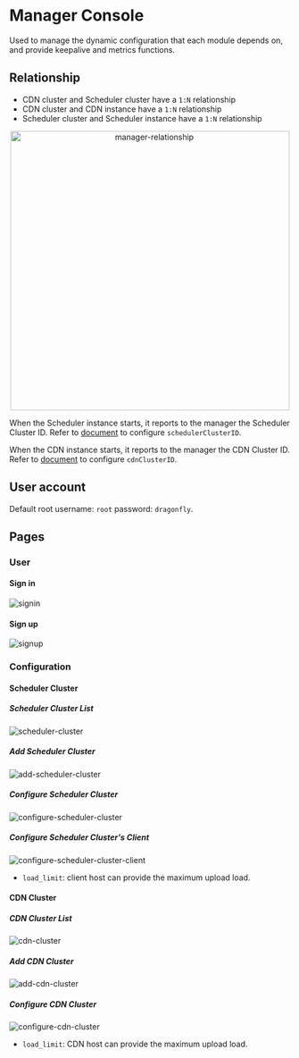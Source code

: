 # Manager Console

Used to manage the dynamic configuration that each module depends on, and provide keepalive and metrics functions.

## Relationship

- CDN cluster and Scheduler cluster have a `1:N` relationship
- CDN cluster and CDN instance have a `1:N` relationship
- Scheduler cluster and Scheduler instance have a `1:N` relationship

<div align="center">
  <img src="../../images/manager-console/relationship.jpg" width="500" title="manager-relationship">
</div>

When the Scheduler instance starts, it reports to the manager the Scheduler Cluster ID. Refer to [document](../../config/scheduler.yaml) to configure `schedulerClusterID`.

When the CDN instance starts, it reports to the manager the CDN Cluster ID. Refer to [document](../../config/cdn.yaml) to configure `cdnClusterID`.

## User account

Default root username: `root` password: `dragonfly`.

## Pages

### User

#### Sign in

![signin][signin]

#### Sign up

![signup][signup]

### Configuration

#### Scheduler Cluster

##### Scheduler Cluster List

![scheduler-cluster][scheduler-cluster]

##### Add Scheduler Cluster

![add-scheduler-cluster][add-scheduler-cluster]

##### Configure Scheduler Cluster

![configure-scheduler-cluster][configure-scheduler-cluster]

##### Configure Scheduler Cluster's Client

![configure-scheduler-cluster-client][configure-scheduler-cluster-client]

- `load_limit`: client host can provide the maximum upload load.

#### CDN Cluster

##### CDN Cluster List

![cdn-cluster][cdn-cluster]

##### Add CDN Cluster

![add-cdn-cluster][add-cdn-cluster]

##### Configure CDN Cluster

![configure-cdn-cluster][configure-cdn-cluster]

- `load_limit`: CDN host can provide the maximum upload load.


[signin]: ../../images/manager-console/signin.jpg
[signup]: ../../images/manager-console/signup.jpg
[scheduler-cluster]: ../../images/manager-console/scheduler-cluster.jpg
[add-scheduler-cluster]: ../../images/manager-console/add-scheduler-cluster.jpg
[configure-scheduler-cluster]: ../../images/manager-console/configure-scheduler-cluster.jpg
[configure-scheduler-cluster-client]: ../../images/manager-console/configure-scheduler-cluster-client.jpg
[configure-]: ../../images/manager-console/add-scheduler-cluster.jpg
[cdn-cluster]: ../../images/manager-console/cdn-cluster.jpg
[add-cdn-cluster]: ../../images/manager-console/add-cdn-cluster.jpg
[configure-cdn-cluster]: ../../images/manager-console/configure-cdn-cluster.jpg
